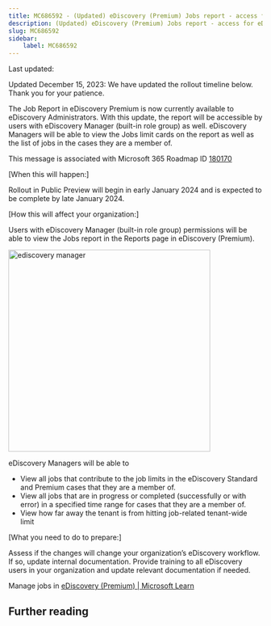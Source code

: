 ```yaml
---
title: MC686592 - (Updated) eDiscovery (Premium) Jobs report - access for eDiscovery Manager
description: (Updated) eDiscovery (Premium) Jobs report - access for eDiscovery Manager
slug: MC686592
sidebar:
    label: MC686592
---
```



Last updated: 

<p style="">Updated December 15, 2023: We have updated the rollout timeline below. Thank you for your patience.</p><p style="">The Job Report in eDiscovery Premium is now currently available to eDiscovery Administrators. With this update, the report will be accessible by users with eDiscovery Manager (built-in role group) as well. eDiscovery Managers will be able to view the Jobs limit cards on the report as well as the list of jobs in the cases they are a member of.</p>
<p>This message is associated with Microsoft 365 Roadmap ID <a href="https://www.microsoft.com/microsoft-365/roadmap?filters=&amp;searchterms=180170" target="_blank">180170</a></p>
<p>[When this will happen:]</p>

<p>Rollout in Public Preview will begin in early January 2024 and is expected to be complete by late January 2024.</p>

<p>[How this will affect your organization:]</p>

<p>Users with eDiscovery Manager (built-in role group) permissions will be able to view the Jobs report in the Reports page in eDiscovery (Premium).</p>
<p><img src="https://img-prod-cms-rt-microsoft-com.akamaized.net/cms/api/am/imageFileData/RW1e7Uu?ver=eae0" style="width: 400px;" alt="ediscovery manager"><br></p>
<p>eDiscovery Managers will be able to 
</p><ul><li>View all jobs that contribute to the job limits in the eDiscovery Standard and Premium cases that they are a member of.   
</li><li>View all jobs that are in progress or completed (successfully or with error) in a specified time range for cases that they are a member of.
</li><li>View how far away the tenant is from hitting job-related tenant-wide limit</li></ul>
<p>[What you need to do to prepare:]</p>
<p>Assess if the changes will change your organization’s eDiscovery workflow. If so, update internal documentation. Provide training to all eDiscovery users in your organization and update relevant documentation if needed.</p><p>Manage jobs in <a href="https://learn.microsoft.com/purview/ediscovery-managing-jobs" target="_blank">eDiscovery (Premium) | Microsoft Learn</a></p>

## Further reading
